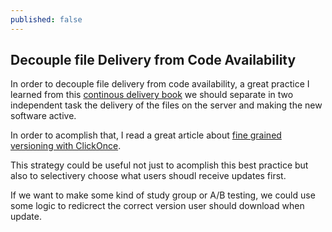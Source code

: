 ```yaml
---
published: false
---
```

## Decouple file Delivery from Code Availability

In order to decouple file delivery from code availability, a great practice I learned from this [continous delivery book](http://www.oreilly.com/webops-perf/free/continuous-delivery-with-windows-and-net.csp) we should separate in two independent task the delivery of the files on the server and making the new software active.

In order to acomplish that, I read a great article about [fine grained versioning with ClickOnce](https://www.infoq.com/articles/ClickOnce-Versioning).

This strategy could be useful not just to acomplish this best practice but also to selectivery choose what users shoudl receive updates first. 

If we want to make some kind of study group or A/B testing, we could use some logic to redicrect the correct version user should download when update.

